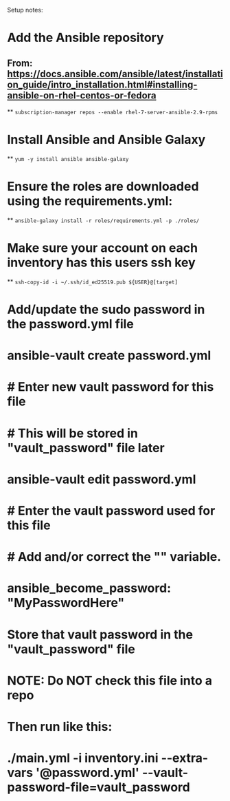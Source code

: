 Setup notes:

# Add the Ansible repository
## From: https://docs.ansible.com/ansible/latest/installation_guide/intro_installation.html#installing-ansible-on-rhel-centos-or-fedora
** `subscription-manager repos --enable rhel-7-server-ansible-2.9-rpms`
# Install Ansible and Ansible Galaxy
** `yum -y install ansible ansible-galaxy`
# Ensure the roles are downloaded using the requirements.yml:
** `ansible-galaxy install -r roles/requirements.yml -p ./roles/`
# Make sure your account on each inventory has this users ssh key
** `ssh-copy-id -i ~/.ssh/id_ed25519.pub ${USER}@[target]`
# Add/update the sudo password in the password.yml file
#   ansible-vault create password.yml
#   # Enter new vault password for this file
#   # This will be stored in "vault_password" file later
#   ansible-vault edit password.yml
#   # Enter the vault password used for this file
#   # Add and/or correct the "" variable.
#   ansible_become_password: "MyPasswordHere"
#
# Store that vault password in the "vault_password" file
#   NOTE: Do NOT check this file into a repo
#
# Then run like this:
#   ./main.yml -i inventory.ini --extra-vars '@password.yml' --vault-password-file=vault_password
